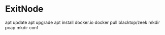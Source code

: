 # ExitNode

apt update
apt upgrade
apt install docker.io
docker pull blacktop/zeek
mkdir pcap
mkdir conf

